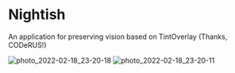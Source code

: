 # Nightish
An application for preserving vision based on TintOverlay (Thanks, CODeRUS!)

![photo_2022-02-18_23-20-18](https://user-images.githubusercontent.com/4253881/154792457-47d78c58-a184-4e61-b294-04cb7a463f75.jpg)
![photo_2022-02-18_23-20-11](https://user-images.githubusercontent.com/4253881/154792459-cd313312-5aae-4ec2-9bf0-290d389cc360.jpg)

